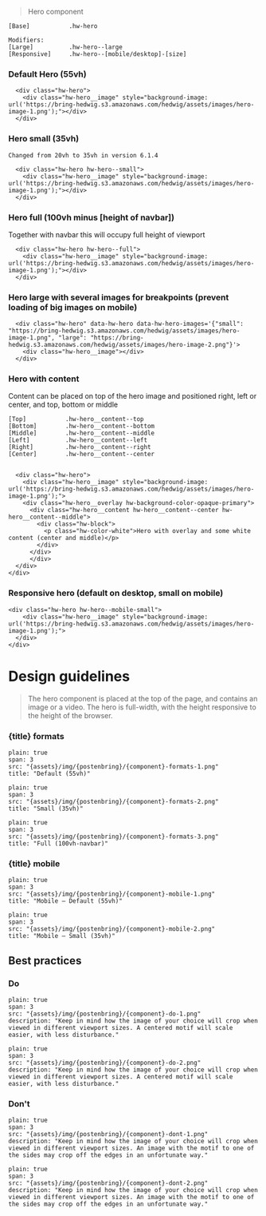 


> Hero component

```code
[Base]           .hw-hero

Modifiers:
[Large]          .hw-hero--large
[Responsive]     .hw-hero--[mobile/desktop]-[size]
```



### Default Hero (55vh)

```html|span-6,light,plain
  <div class="hw-hero">
    <div class="hw-hero__image" style="background-image: url('https://bring-hedwig.s3.amazonaws.com/hedwig/assets/images/hero-image-1.png');"></div>
  </div>
```

### Hero small (35vh)
```hint
Changed from 20vh to 35vh in version 6.1.4
```

```html|span-6,light,plain
  <div class="hw-hero hw-hero--small">
    <div class="hw-hero__image" style="background-image: url('https://bring-hedwig.s3.amazonaws.com/hedwig/assets/images/hero-image-1.png');"></div>
  </div>
```

### Hero full (100vh minus [height of navbar])
Together with navbar this will occupy full height of viewport

```html|span-6,light,plain
  <div class="hw-hero hw-hero--full">
    <div class="hw-hero__image" style="background-image: url('https://bring-hedwig.s3.amazonaws.com/hedwig/assets/images/hero-image-1.png');"></div>
  </div>
```

### Hero large with several images for breakpoints (prevent loading of big images on mobile)

```html|span-6,light,plain
  <div class="hw-hero" data-hw-hero data-hw-hero-images='{"small": "https://bring-hedwig.s3.amazonaws.com/hedwig/assets/images/hero-image-1.png", "large": "https://bring-hedwig.s3.amazonaws.com/hedwig/assets/images/hero-image-2.png"}'>
    <div class="hw-hero__image"></div>
  </div>
```

### Hero with content
Content can be placed on top of the hero image and positioned right, left or center, and top, bottom or middle

```code
[Top]           .hw-hero__content--top
[Bottom]        .hw-hero__content--bottom
[Middle]        .hw-hero__content--middle
[Left]          .hw-hero__content--left
[Right]         .hw-hero__content--right
[Center]        .hw-hero__content--center

```

```html|span-6,light,plain
  
  <div class="hw-hero">
    <div class="hw-hero__image" style="background-image: url('https://bring-hedwig.s3.amazonaws.com/hedwig/assets/images/hero-image-1.png');">
    <div class="hw-hero__overlay hw-background-color-opaque-primary">
      <div class="hw-hero__content hw-hero__content--center hw-hero__content--middle">
        <div class="hw-block">
          <p class="hw-color-white">Hero with overlay and some white content (center and middle)</p>
        </div>
      </div>
      </div>
  </div>
</div>
```

### Responsive hero (default on desktop, small on mobile)

```html|span-6,light,plain
<div class="hw-hero hw-hero--mobile-small">
    <div class="hw-hero__image" style="background-image: url('https://bring-hedwig.s3.amazonaws.com/hedwig/assets/images/hero-image-1.png');">
  </div>
</div>
```











# Design guidelines

> The hero component is placed at the top of the page, and contains an image or a video. The hero is full-width, with the height responsive to the height of the browser.



### {title} formats
```image
plain: true
span: 3
src: "{assets}/img/{postenbring}/{component}-formats-1.png"
title: "Default (55vh)"
```
```image
plain: true
span: 3
src: "{assets}/img/{postenbring}/{component}-formats-2.png"
title: "Small (35vh)"
```
```image
plain: true
span: 3
src: "{assets}/img/{postenbring}/{component}-formats-3.png"
title: "Full (100vh-navbar)"
```



### {title} mobile
```image
plain: true
span: 3
src: "{assets}/img/{postenbring}/{component}-mobile-1.png"
title: "Mobile – Default (55vh)"
```
```image
plain: true
span: 3
src: "{assets}/img/{postenbring}/{component}-mobile-2.png"
title: "Mobile – Small (35vh)"
```







## Best practices

### Do

```image
plain: true
span: 3
src: "{assets}/img/{postenbring}/{component}-do-1.png"
description: "Keep in mind how the image of your choice will crop when viewed in different viewport sizes. A centered motif will scale easier, with less disturbance."
```
```image
plain: true
span: 3
src: "{assets}/img/{postenbring}/{component}-do-2.png"
description: "Keep in mind how the image of your choice will crop when viewed in different viewport sizes. A centered motif will scale easier, with less disturbance."
```

### Don't
  
```image
plain: true
span: 3
src: "{assets}/img/{postenbring}/{component}-dont-1.png"
description: "Keep in mind how the image of your choice will crop when viewed in different viewport sizes. An image with the motif to one of the sides may crop off the edges in an unfortunate way."
```
```image
plain: true
span: 3
src: "{assets}/img/{postenbring}/{component}-dont-2.png"
description: "Keep in mind how the image of your choice will crop when viewed in different viewport sizes. An image with the motif to one of the sides may crop off the edges in an unfortunate way."
```